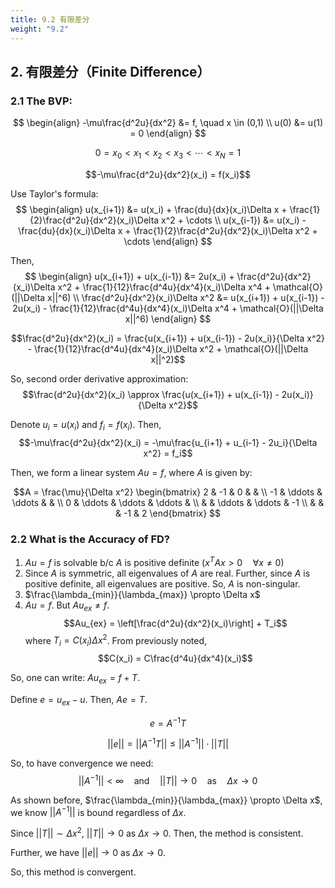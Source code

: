 ```yaml
---
title: 9.2 有限差分
weight: "9.2"
---
```


## 2. 有限差分（Finite Difference）

### 2.1 The BVP:
$$
\begin{align}
-\mu\frac{d^2u}{dx^2} &= f, \quad x \in (0,1) \\
u(0) &= u(1) = 0
\end{align}
$$

$$0 = x_0 < x_1 < x_2 < x_3 < \cdots < x_N = 1$$

$$-\mu\frac{d^2u}{dx^2}(x_i) = f(x_i)$$

Use Taylor's formula:
$$
\begin{align}
u(x_{i+1}) &= u(x_i) + \frac{du}{dx}(x_i)\Delta x + \frac{1}{2}\frac{d^2u}{dx^2}(x_i)\Delta x^2 + \cdots \\
u(x_{i-1}) &= u(x_i) - \frac{du}{dx}(x_i)\Delta x + \frac{1}{2}\frac{d^2u}{dx^2}(x_i)\Delta x^2 + \cdots
\end{align}
$$

Then,
$$
\begin{align}
u(x_{i+1}) + u(x_{i-1}) &= 2u(x_i) + \frac{d^2u}{dx^2}(x_i)\Delta x^2 + \frac{1}{12}\frac{d^4u}{dx^4}(x_i)\Delta x^4 + \mathcal{O}(||\Delta x||^6) \\
\frac{d^2u}{dx^2}(x_i)\Delta x^2 &= u(x_{i+1}) + u(x_{i-1}) - 2u(x_i) - \frac{1}{12}\frac{d^4u}{dx^4}(x_i)\Delta x^4 + \mathcal{O}(||\Delta x||^6)
\end{align}
$$

$$\frac{d^2u}{dx^2}(x_i) = \frac{u(x_{i+1}) + u(x_{i-1}) - 2u(x_i)}{\Delta x^2} - \frac{1}{12}\frac{d^4u}{dx^4}(x_i)\Delta x^2 + \mathcal{O}(||\Delta x||^2)$$

So, second order derivative approximation:
$$\frac{d^2u}{dx^2}(x_i) \approx \frac{u(x_{i+1}) + u(x_{i-1}) - 2u(x_i)}{\Delta x^2}$$

Denote $u_i = u(x_i)$ and $f_i = f(x_i)$. Then,
$$-\mu\frac{d^2u}{dx^2}(x_i) = -\mu\frac{u_{i+1} + u_{i-1} - 2u_i}{\Delta x^2} = f_i$$

Then, we form a linear system $Au = f$, where $A$ is given by:

$$A = \frac{\mu}{\Delta x^2}
\begin{bmatrix}
2 & -1 & 0 & & \\
-1 & \ddots & \ddots & & \\
0 & \ddots & \ddots & \ddots & \\
 & & \ddots & \ddots & -1 \\
 & & & -1 & 2
\end{bmatrix}
$$

### 2.2 What is the Accuracy of FD?

1. $Au = f$ is solvable b/c $A$ is positive definite $(x^TAx > 0 \quad \forall x \neq 0)$
2. Since $A$ is symmetric, all eigenvalues of $A$ are real. Further, since $A$ is positive definite, all eigenvalues are positive. So, $A$ is non-singular.
3. $\frac{\lambda_{min}}{\lambda_{max}} \propto \Delta x$
4. $Au = f$. But $Au_{ex} \neq f$.
   $$Au_{ex} = \left[\frac{d^2u}{dx^2}(x_i)\right] + T_i$$
   where $T_i = C(x_i)\Delta x^2$. From previously noted,
   $$C(x_i) = C\frac{d^4u}{dx^4}(x_i)$$

So, one can write: $Au_{ex} = f + T$.

Define $e = u_{ex} - u$. Then, $Ae = T$.

$$e = A^{-1}T$$

$$||e|| = ||A^{-1}T|| \leq ||A^{-1}|| \cdot ||T||$$

So, to have convergence we need:
$$||A^{-1}|| < \infty \quad \text{and} \quad ||T|| \to 0 \quad \text{as} \quad \Delta x \to 0$$

As shown before, $\frac{\lambda_{min}}{\lambda_{max}} \propto \Delta x$, we know $||A^{-1}||$ is bound regardless of $\Delta x$.

Since $||T|| \sim \Delta x^2$, $||T|| \to 0$ as $\Delta x \to 0$. Then, the method is consistent.

Further, we have $||e|| \to 0$ as $\Delta x \to 0$.

So, this method is convergent.
